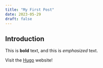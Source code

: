 ```yaml
---
title: "My First Post"
date: 2023-05-29
draft: false
---
```


## Introduction

This is **bold** text, and this is *emphasized* text.

Visit the [Hugo](https://gohugo.io) website!